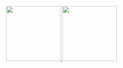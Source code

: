 <a href="https://github.com/TheBigHappyDay/github-readme-stats">
  <img height=150 display="flex" src="https://github-readme-stats.vercel.app/api?username=TheBigHappyDay&theme=transparent&borer_color=#000000&rank_icon=github" />
</a>
<a href="https://github.com/TheBigHappyDay/convoychat">
  <img height=150 float="right" display="flex" src="https://github-readme-stats.vercel.app/api/top-langs?username=TheBigHappyDay&layout=compact&langs_count=8&card_width=320&theme=transparent&borer_color=#000000" />
</a>

<!--
**TheBigHappyDay/TheBigHappyDay** is a ✨ _special_ ✨ repository because its `README.md` (this file) appears on your GitHub profile.

Here are some ideas to get you started:

- 🔭 I’m currently working on ...
- 🌱 I’m currently learning ...
- 👯 I’m looking to collaborate on ...
- 🤔 I’m looking for help with ...
- 💬 Ask me about ...
- 📫 How to reach me: ...
- 😄 Pronouns: ...
- ⚡ Fun fact: ...
-->
